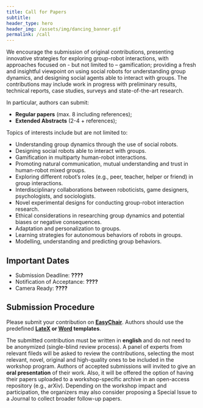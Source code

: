 ```yaml
---
title: Call for Papers
subtitle: 
header_type: hero
header_img: /assets/img/dancing_banner.gif
permalink: /call
---
```


We encourage the submission of original contributions, presenting innovative strategies for exploring group-robot interactions, with approaches focused on - but not limited to – gamification; providing a fresh and insightful viewpoint on using social robots for understanding group dynamics, and designing social agents able to interact with groups. The contributions may include work in progress with preliminary results, technical reports, case studies, surveys and state-of-the-art research.

In particular, authors can submit:
* **Regular papers** (max. 8 including references);
* **Extended Abstracts** (2-4 + references);

Topics of interests include but are not limited to:
* Understanding group dynamics through the use of social robots.
* Designing social robots able to interact with groups.
* Gamification in multiparty human-robot interactions.
* Promoting natural communication, mutual understanding and trust in human-robot mixed groups.
* Exploring different robot’s roles (e.g., peer, teacher, helper or friend) in group interactions.
* Interdisciplinary collaborations between roboticists, game designers, psychologists, and sociologists.
* Novel experimental designs for conducting group-robot interaction research.
* Ethical considerations in researching group dynamics and potential biases or negative consequences.
* Adaptation and personalization to groups.
* Learning strategies for autonomous behaviors of robots in groups.
* Modelling, understanding and predicting group behaviors.

## Important Dates
* Submission Deadline: **????**
* Notification of Acceptance: **????**
* Camera Ready: **????**

## Submission Procedure

Please submit your contribution on **[EasyChair]()**. Authors should use the predefined **[LateX]() or [Word]() templates**.

The submitted contribution must be written in **english** and do not need to be anonymized (single-blind review process). A panel of experts from relevant fileds will be asked to review the contributions, selecting the most relevant, novel, original and high-quality ones to be included in the workshop program. Authors of accepted submissions will invited to give an **oral presentation** of their work. Also, it will be offered the option of having their papers uploaded to a workshop-specific archive in an open-access repository (e.g., arXiv). Depending on the workshop impact and participation, the organizers may also consider proposing a Special Issue to a Journal to collect broader follow-up papers.


